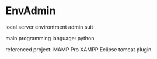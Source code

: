 # EnvAdmin
local server environtment admin suit

main programming language:
python

referenced  project:
MAMP Pro
XAMPP
Eclipse  tomcat  plugin